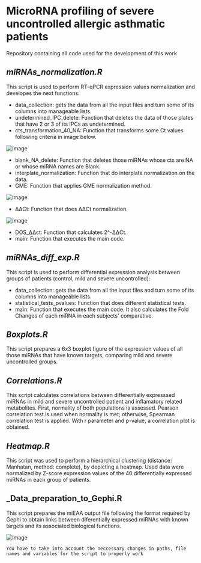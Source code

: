 # MicroRNA profiling of severe uncontrolled allergic asthmatic patients
Repository containing all code used for the development of this work

## _miRNAs_normalization.R_

This script is used to perform RT-qPCR expression values normalization and developes the next functions:
- data_collection: gets the data from all the input files and turn some of its columns into manageable lists.
- undetermined_IPC_delete: Function that deletes the data of those plates that have 2 or 3 of its IPCs as undetermined.
- cts_transformation_40_NA: Function that transforms some Ct values following criteria in image below.

![image](https://user-images.githubusercontent.com/67425702/206719120-02a46280-d95b-46b2-9951-87467cc38e1a.png)

- blank_NA_delete: Function that deletes those miRNAs whose cts are NA or whose miRNA names are Blank.
- interplate_normalization: Function that do interplate normalization on the data.
- GME: Function that applies GME normalization method.

![image](https://user-images.githubusercontent.com/67425702/206719972-6ff2d126-66bf-462b-afc9-a5065cca33df.png)

- ΔΔCt: Function that does ΔΔCt normalization.

![image](https://user-images.githubusercontent.com/67425702/206720501-ad3db4ab-830d-465e-9810-81d28cc9c039.png)

- DOS_ΔΔct: Function that calculates 2^-ΔΔCt.
- main: Function that executes the main code. 



## _miRNAs_diff_exp.R_

This script is used to perform differential expression analysis between groups of patients (control, mild and severe uncontrolled):
- data_collection: gets the data from all the input files and turn some of its columns into manageable lists.
- statistical_tests_pvalues: Function that does different statistical tests. 
- main: Function that executes the main code. It also calculates the Fold Changes of each miRNA in each subjects' comparative. 


## _Boxplots.R_

This script prepares a 6x3 boxplot figure of the expression values of all those miRNAs that have known targets, comparing mild and severe uncontrolled groups. 


## _Correlations.R_

This script calculates correlations between differentially expresssed miRNAs in mild and severe uncontrolled patient and inflamatory related metabolites. First, normality of both populations is assessed. Pearson correlation test is used when normality is met; otherwise, Spearman correlation test is applied. With r parameter and p-value, a correlation plot is obtained. 

## _Heatmap.R_
This script was used to perform a hierarchical clustering (distance: Manhatan, method: complete), by depicting a heatmap. Used data were normalized by Z-score expression values of the 40 differentially expressed miRNAs in each group of patients. 

## _Data_preparation_to_Gephi.R
This script prepares the miEAA output file following the format required by Gephi to obtain links between diferentially expressed miRNAs with known targets and its associated biological functions. 

![image](https://user-images.githubusercontent.com/67425702/206741023-e6f04b70-05d2-4b68-bdd8-c0699455836c.png)


~~~
You have to take into account the neccessary changes in paths, file names and variables for the script to properly work
~~~
